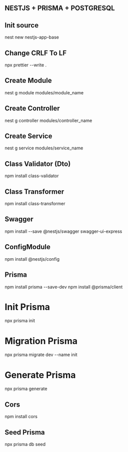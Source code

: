 ## NESTJS + PRISMA + POSTGRESQL

## Init source

nest new nestjs-app-base

## Change CRLF To LF

npx prettier --write .

## Create Module

nest g module modules/module_name

## Create Controller

nest g controller modules/controller_name

## Create Service

nest g service modules/service_name

## Class Validator (Dto)

npm install class-validator

## Class Transformer

npm install class-transformer

## Swagger

npm install --save @nestjs/swagger swagger-ui-express

## ConfigModule

npm install @nestjs/config

## Prisma

npm install prisma --save-dev
npm install @prisma/client

# Init Prisma

npx prisma init

# Migration Prisma

npx prisma migrate dev --name init

# Generate Prisma

npx prisma generate

## Cors

npm install cors

## Seed Prisma

npx prisma db seed
